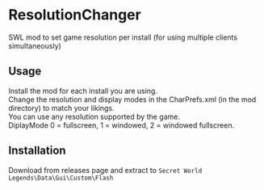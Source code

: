 # ResolutionChanger
SWL mod to set game resolution per install (for using multiple clients simultaneously)

## Usage ##  
Install the mod for each install you are using.  
Change the resolution and display modes in the CharPrefs.xml (in the mod directory) to match your likings.  
You can use any resolution supported by the game.  
DiplayMode 0 = fullscreen, 1 = windowed, 2 = windowed fullscreen.  


## Installation ##  
Download from releases page and extract to `Secret World Legends\Data\Gui\Custom\Flash`  
